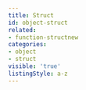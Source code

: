 ```yaml
---
title: Struct
id: object-struct
related:
- function-structnew
categories:
- object
- struct
visible: 'true'
listingStyle: a-z
---
```



